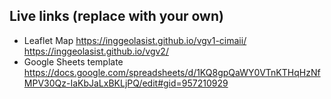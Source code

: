 ## Live links (replace with your own)
- Leaflet Map https://inggeolasist.github.io/vgv1-cimaii/
https://inggeolasist.github.io/vgv2/
- Google Sheets template https://docs.google.com/spreadsheets/d/1KQ8gpQaWY0VTnKTHqHzNfMPV30Qz-IaKbJaLxBKLjPQ/edit#gid=957210929
